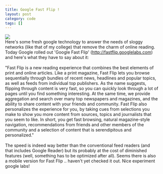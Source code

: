 ```yaml
---
title: Google Fast Flip !
layout: post
category: code
tags: []
---
```


[![](http://fastflip.googlelabs.com/static/fast_flip_logo_sm.gif)](http://fastflip.googlelabs.com/static/fast_flip_logo_sm.gif)\
Here's some fresh google technology to answer the needs of sloggy
networks (like that of my college) that remove the charm of online
reading. Today Google rolled out 'Google Fast Flip'
(http://fastflip.googlelabs.com) and here's what they have to say about
it:\
\
"Fast Flip is a new reading experience that combines the best elements
of print and online articles. Like a print magazine, Fast Flip lets you
browse sequentially through bundles of recent news, headlines and
popular topics, as well as feeds from individual top publishers. As the
name suggests, flipping through content is very fast, so you can quickly
look through a lot of pages until you find something interesting. At the
same time, we provide aggregation and search over many top newspapers
and magazines, and the ability to share content with your friends and
community. Fast Flip also personalizes the experience for you, by taking
cues from selections you make to show you more content from sources,
topics and journalists that you seem to like. In short, you get fast
browsing, natural magazine-style navigation, recommendations from
friends and other members of the community and a selection of content
that is serendipitous and personalized."\
\
The speed is indeed way better than the conventional feed readers (and
that includes Google Reader) but its probably at the cost of diminished
features (well, something has to be optimized after all). Seems there is
also a mobile version for Fast Flip .. haven't yet checked it out. Nice
experiment google labs!
